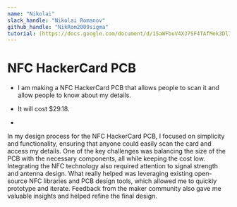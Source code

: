 ```yaml
---
name: "Nikolai"
slack_handle: "Nikolai Romanov"
github_handle: "NikRom2009sigma"
tutorial: (https://docs.google.com/document/d/15aWFbuV4XJ7SF4TAfMek3Dl7of4jzBxfOjBK-sD1mwE/edit)
---
```


# NFC HackerCard PCB

- I am making a NFC HackerCard PCB that allows people to scan it and allow people to know about my details.
- It will cost $29.18.

- 
In my design process for the NFC HackerCard PCB, I focused on simplicity and functionality, ensuring that anyone could easily scan the card and access my details. One of the key challenges was balancing the size of the PCB with the necessary components, all while keeping the cost low. Integrating the NFC technology also required attention to signal strength and antenna design.
What really helped was leveraging existing open-source NFC libraries and PCB design tools, which allowed me to quickly prototype and iterate. Feedback from the maker community also gave me valuable insights and helped refine the final design.
